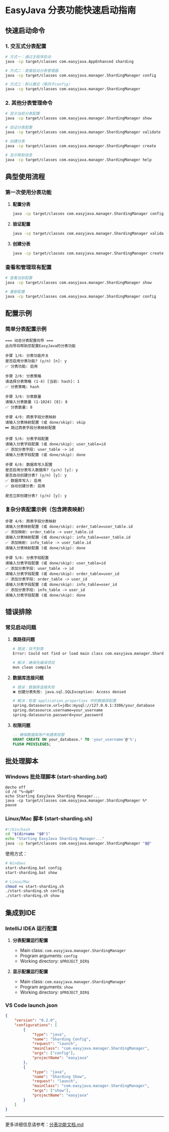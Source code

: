 # EasyJava 分表功能快速启动指南

## 快速启动命令

### 1. 交互式分表配置
```bash
# 方式一：通过主程序启动
java -cp target/classes com.easyjava.AppEnhanced sharding

# 方式二：直接启动分表管理器
java -cp target/classes com.easyjava.manager.ShardingManager config

# 方式三：默认模式（等同于config）
java -cp target/classes com.easyjava.manager.ShardingManager
```

### 2. 其他分表管理命令
```bash
# 显示当前分表配置
java -cp target/classes com.easyjava.manager.ShardingManager show

# 验证分表配置
java -cp target/classes com.easyjava.manager.ShardingManager validate

# 创建分表
java -cp target/classes com.easyjava.manager.ShardingManager create

# 显示帮助信息
java -cp target/classes com.easyjava.manager.ShardingManager help
```

## 典型使用流程

### 第一次使用分表功能
1. **配置分表**
   ```bash
   java -cp target/classes com.easyjava.manager.ShardingManager config
   ```

2. **验证配置**
   ```bash
   java -cp target/classes com.easyjava.manager.ShardingManager validate
   ```

3. **创建分表**
   ```bash
   java -cp target/classes com.easyjava.manager.ShardingManager create
   ```

### 查看和管理现有配置
```bash
# 查看当前配置
java -cp target/classes com.easyjava.manager.ShardingManager show

# 重新配置
java -cp target/classes com.easyjava.manager.ShardingManager config
```

## 配置示例

### 简单分表配置示例
```
=== 动态分表配置向导 ===
此向导将帮助您配置EasyJava的分表功能

步骤 1/6: 分表功能开关
是否启用分表功能? (y/n) [n]: y
✅ 分表功能: 启用

步骤 2/6: 分表策略
请选择分表策略 (1-4) [当前: hash]: 1
✅ 分表策略: hash

步骤 3/6: 分表数量
请输入分表数量 (1-1024) [8]: 8
✅ 分表数量: 8

步骤 4/6: 跨表字段分表映射
请输入分表映射配置 (或 done/skip): skip
⏭️ 跳过跨表字段分表映射配置

步骤 5/6: 分表字段配置
请输入分表字段配置 (或 done/skip): user_table=id
✅ 添加分表字段: user_table -> id
请输入分表字段配置 (或 done/skip): done

步骤 6/6: 数据库写入配置
是否启用分表写入数据库? (y/n) [y]: y
是否自动创建分表? (y/n) [y]: y
✅ 数据库写入: 启用
✅ 自动创建分表: 启用

是否立即创建分表? (y/n) [y]: y
```

### 复杂分表配置示例（包含跨表映射）
```
步骤 4/6: 跨表字段分表映射
请输入分表映射配置 (或 done/skip): order_table=user_table.id
✅ 添加映射: order_table -> user_table.id
请输入分表映射配置 (或 done/skip): info_table=user_table.id  
✅ 添加映射: info_table -> user_table.id
请输入分表映射配置 (或 done/skip): done

步骤 5/6: 分表字段配置
请输入分表字段配置 (或 done/skip): user_table=id
✅ 添加分表字段: user_table -> id
请输入分表字段配置 (或 done/skip): order_table=user_id
✅ 添加分表字段: order_table -> user_id
请输入分表字段配置 (或 done/skip): info_table=user_id
✅ 添加分表字段: info_table -> user_id
请输入分表字段配置 (或 done/skip): done
```

## 错误排除

### 常见启动问题

1. **类路径问题**
   ```bash
   # 错误：找不到类
   Error: Could not find or load main class com.easyjava.manager.ShardingManager
   
   # 解决：确保先编译项目
   mvn clean compile
   ```

2. **数据库连接问题**
   ```bash
   # 错误：数据库连接失败
   ❌ 创建分表失败: java.sql.SQLException: Access denied
   
   # 解决：检查 application.properties 中的数据库配置
   spring.datasource.url=jdbc:mysql://127.0.0.1:3306/your_database
   spring.datasource.username=your_username
   spring.datasource.password=your_password
   ```

3. **权限问题**
   ```sql
   -- 确保数据库用户有建表权限
   GRANT CREATE ON your_database.* TO 'your_username'@'%';
   FLUSH PRIVILEGES;
   ```

## 批处理脚本

### Windows 批处理脚本 (start-sharding.bat)
```batch
@echo off
cd /d "%~dp0"
echo Starting EasyJava Sharding Manager...
java -cp target/classes com.easyjava.manager.ShardingManager %*
pause
```

### Linux/Mac 脚本 (start-sharding.sh)
```bash
#!/bin/bash
cd "$(dirname "$0")"
echo "Starting EasyJava Sharding Manager..."
java -cp target/classes com.easyjava.manager.ShardingManager "$@"
```

使用方式：
```bash
# Windows
start-sharding.bat config
start-sharding.bat show

# Linux/Mac
chmod +x start-sharding.sh
./start-sharding.sh config
./start-sharding.sh show
```

## 集成到IDE

### IntelliJ IDEA 运行配置

1. **分表配置运行配置**
   - Main class: `com.easyjava.manager.ShardingManager`
   - Program arguments: `config`
   - Working directory: `$PROJECT_DIR$`

2. **显示配置运行配置**
   - Main class: `com.easyjava.manager.ShardingManager`
   - Program arguments: `show`
   - Working directory: `$PROJECT_DIR$`

### VS Code launch.json
```json
{
    "version": "0.2.0",
    "configurations": [
        {
            "type": "java",
            "name": "Sharding Config",
            "request": "launch",
            "mainClass": "com.easyjava.manager.ShardingManager",
            "args": ["config"],
            "projectName": "easyjava"
        },
        {
            "type": "java",
            "name": "Sharding Show",
            "request": "launch",
            "mainClass": "com.easyjava.manager.ShardingManager",
            "args": ["show"],
            "projectName": "easyjava"
        }
    ]
}
```

---

更多详细信息请参考：[分表功能文档.md](分表功能文档.md)
